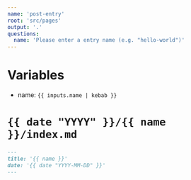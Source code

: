```yaml
---
name: 'post-entry'
root: 'src/pages'
output: '.'
questions:
  name: 'Please enter a entry name (e.g. "hello-world")'
---
```


# Variables

- name: `{{ inputs.name | kebab }}`

# `{{ date "YYYY" }}/{{ name }}/index.md`

```markdown
---
title: '{{ name }}'
date: '{{ date "YYYY-MM-DD" }}'
---
```
